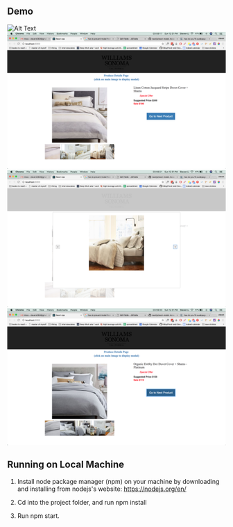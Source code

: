 ## Demo

![Alt Text](http://g.recordit.co/j0FmEA5APS.gif)
![Alt text](./demo_1.png?raw=true "Title")
![Alt text](./demo_2.png?raw=true "Title")
![Alt text](./demo_3.png?raw=true "Title")

## Running on Local Machine 

1. Install node package manager (npm) on your machine by downloading and installing from nodejs's website: https://nodejs.org/en/

2. Cd into the project folder, and run npm install 

3. Run npm start.

